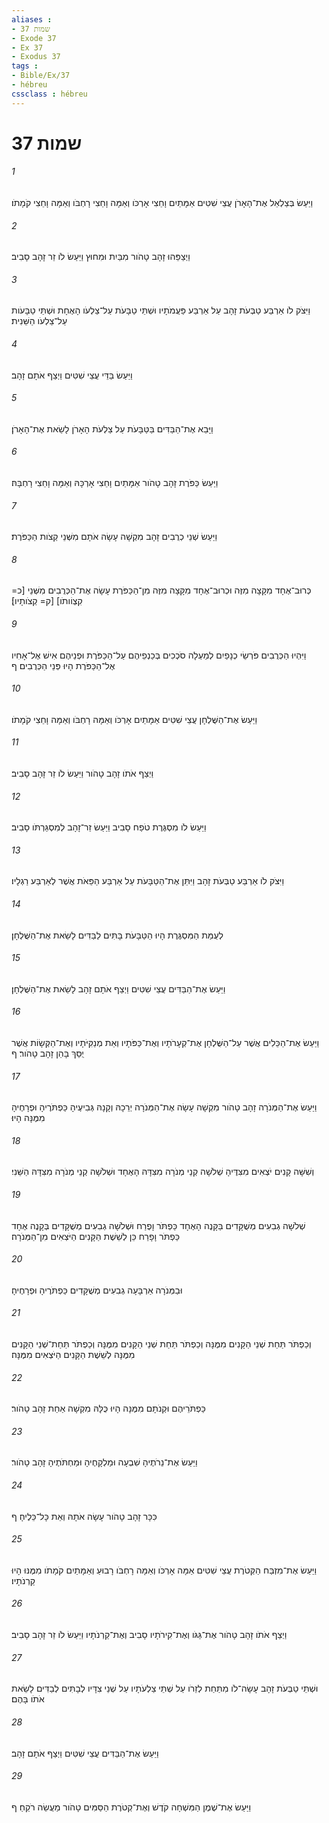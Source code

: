 ```yaml
---
aliases : 
- שמות 37
- Exode 37
- Ex 37
- Exodus 37
tags : 
- Bible/Ex/37
- hébreu
cssclass : hébreu
---
```


# שמות 37

###### 1
וַיַּעַשׂ בְּצַלְאֵל אֶת־הָאָרֹן עֲצֵי שִׁטִּים אַמָּתַיִם וָחֵצִי אָרְכֹּו וְאַמָּה וָחֵצִי רָחְבֹּו וְאַמָּה וָחֵצִי קֹמָתֹו׃
###### 2
וַיְצַפֵּהוּ זָהָב טָהֹור מִבַּיִת וּמִחוּץ וַיַּעַשׂ לֹו זֵר זָהָב סָבִיב׃
###### 3
וַיִּצֹק לֹו אַרְבַּע טַבְּעֹת זָהָב עַל אַרְבַּע פַּעֲמֹתָיו וּשְׁתֵּי טַבָּעֹת עַל־צַלְעֹו הָאֶחָת וּשְׁתֵּי טַבָּעֹות עַל־צַלְעֹו הַשֵּׁנִית׃
###### 4
וַיַּעַשׂ בַּדֵּי עֲצֵי שִׁטִּים וַיְצַף אֹתָם זָהָב׃
###### 5
וַיָּבֵא אֶת־הַבַּדִּים בַּטַּבָּעֹת עַל צַלְעֹת הָאָרֹן לָשֵׂאת אֶת־הָאָרֹן׃
###### 6
וַיַּעַשׂ כַּפֹּרֶת זָהָב טָהֹור אַמָּתַיִם וָחֵצִי אָרְכָּהּ וְאַמָּה וָחֵצִי רָחְבָּהּ׃
###### 7
וַיַּעַשׂ שְׁנֵי כְרֻבִים זָהָב מִקְשָׁה עָשָׂה אֹתָם מִשְּׁנֵי קְצֹות הַכַּפֹּרֶת׃
###### 8
כְּרוּב־אֶחָד מִקָּצָה מִזֶּה וּכְרוּב־אֶחָד מִקָּצָה מִזֶּה מִן־הַכַּפֹּרֶת עָשָׂה אֶת־הַכְּרֻבִים מִשְּׁנֵי [כ= קִצְוֹותֹו] [ק= קְצֹותָיו]׃
###### 9
וַיִּהְיוּ הַכְּרֻבִים פֹּרְשֵׂי כְנָפַיִם לְמַעְלָה סֹכְכִים בְּכַנְפֵיהֶם עַל־הַכַּפֹּרֶת וּפְנֵיהֶם אִישׁ אֶל־אָחִיו אֶל־הַכַּפֹּרֶת הָיוּ פְּנֵי הַכְּרֻבִים׃ ף
###### 10
וַיַּעַשׂ אֶת־הַשֻּׁלְחָן עֲצֵי שִׁטִּים אַמָּתַיִם אָרְכֹּו וְאַמָּה רָחְבֹּו וְאַמָּה וָחֵצִי קֹמָתֹו׃
###### 11
וַיְצַף אֹתֹו זָהָב טָהֹור וַיַּעַשׂ לֹו זֵר זָהָב סָבִיב׃
###### 12
וַיַּעַשׂ לֹו מִסְגֶּרֶת טֹפַח סָבִיב וַיַּעַשׂ זֵר־זָהָב לְמִסְגַּרְתֹּו סָבִיב׃
###### 13
וַיִּצֹק לֹו אַרְבַּע טַבְּעֹת זָהָב וַיִּתֵּן אֶת־הַטַּבָּעֹת עַל אַרְבַּע הַפֵּאֹת אֲשֶׁר לְאַרְבַּע רַגְלָיו׃
###### 14
לְעֻמַּת הַמִּסְגֶּרֶת הָיוּ הַטַּבָּעֹת בָּתִּים לַבַּדִּים לָשֵׂאת אֶת־הַשֻּׁלְחָן׃
###### 15
וַיַּעַשׂ אֶת־הַבַּדִּים עֲצֵי שִׁטִּים וַיְצַף אֹתָם זָהָב לָשֵׂאת אֶת־הַשֻּׁלְחָן׃
###### 16
וַיַּעַשׂ אֶת־הַכֵּלִים אֲשֶׁר עַל־הַשֻּׁלְחָן אֶת־קְעָרֹתָיו וְאֶת־כַּפֹּתָיו וְאֵת מְנַקִּיֹּתָיו וְאֶת־הַקְּשָׂוֹת אֲשֶׁר יֻסַּךְ בָּהֵן זָהָב טָהֹור׃ ף
###### 17
וַיַּעַשׂ אֶת־הַמְּנֹרָה זָהָב טָהֹור מִקְשָׁה עָשָׂה אֶת־הַמְּנֹרָה יְרֵכָהּ וְקָנָהּ גְּבִיעֶיהָ כַּפְתֹּרֶיהָ וּפְרָחֶיהָ מִמֶּנָּה הָיוּ׃
###### 18
וְשִׁשָּׁה קָנִים יֹצְאִים מִצִּדֶּיהָ שְׁלֹשָׁה קְנֵי מְנֹרָה מִצִּדָּהּ הָאֶחָד וּשְׁלֹשָׁה קְנֵי מְנֹרָה מִצִּדָּהּ הַשֵּׁנִי׃
###### 19
שְׁלֹשָׁה גְבִעִים מְשֻׁקָּדִים בַּקָּנֶה הָאֶחָד כַּפְתֹּר וָפֶרַח וּשְׁלֹשָׁה גְבִעִים מְשֻׁקָּדִים בְּקָנֶה אֶחָד כַּפְתֹּר וָפָרַח כֵּן לְשֵׁשֶׁת הַקָּנִים הַיֹּצְאִים מִן־הַמְּנֹרָה׃
###### 20
וּבַמְּנֹרָה אַרְבָּעָה גְבִעִים מְשֻׁקָּדִים כַּפְתֹּרֶיהָ וּפְרָחֶיהָ׃
###### 21
וְכַפְתֹּר תַּחַת שְׁנֵי הַקָּנִים מִמֶּנָּה וְכַפְתֹּר תַּחַת שְׁנֵי הַקָּנִים מִמֶּנָּה וְכַפְתֹּר תַּחַת־שְׁנֵי הַקָּנִים מִמֶּנָּה לְשֵׁשֶׁת הַקָּנִים הַיֹּצְאִים מִמֶּנָּה׃
###### 22
כַּפְתֹּרֵיהֶם וּקְנֹתָם מִמֶּנָּה הָיוּ כֻּלָּהּ מִקְשָׁה אַחַת זָהָב טָהֹור׃
###### 23
וַיַּעַשׂ אֶת־נֵרֹתֶיהָ שִׁבְעָה וּמַלְקָחֶיהָ וּמַחְתֹּתֶיהָ זָהָב טָהֹור׃
###### 24
כִּכָּר זָהָב טָהֹור עָשָׂה אֹתָהּ וְאֵת כָּל־כֵּלֶיהָ׃ ף
###### 25
וַיַּעַשׂ אֶת־מִזְבַּח הַקְּטֹרֶת עֲצֵי שִׁטִּים אַמָּה אָרְכֹּו וְאַמָּה רָחְבֹּו רָבוּעַ וְאַמָּתַיִם קֹמָתֹו מִמֶּנּוּ הָיוּ קַרְנֹתָיו׃
###### 26
וַיְצַף אֹתֹו זָהָב טָהֹור אֶת־גַּגֹּו וְאֶת־קִירֹתָיו סָבִיב וְאֶת־קַרְנֹתָיו וַיַּעַשׂ לֹו זֵר זָהָב סָבִיב׃
###### 27
וּשְׁתֵּי טַבְּעֹת זָהָב עָשָׂה־לֹו מִתַּחַת לְזֵרֹו עַל שְׁתֵּי צַלְעֹתָיו עַל שְׁנֵי צִדָּיו לְבָתִּים לְבַדִּים לָשֵׂאת אֹתֹו בָּהֶם׃
###### 28
וַיַּעַשׂ אֶת־הַבַּדִּים עֲצֵי שִׁטִּים וַיְצַף אֹתָם זָהָב׃
###### 29
וַיַּעַשׂ אֶת־שֶׁמֶן הַמִּשְׁחָה קֹדֶשׁ וְאֶת־קְטֹרֶת הַסַּמִּים טָהֹור מַעֲשֵׂה רֹקֵחַ׃ ף

